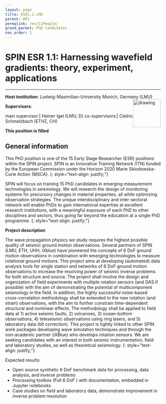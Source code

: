 ```yaml
---
layout: page
title: ESR1.1 LMU
parent: WP1
permalink: /esr11People/
grand_parent: PhD Candidates
nav_order: 1
---
```


# SPIN ESR 1.1: Harnessing wavefield gradients: theory, experiment, applications
----

__Host institution__: Ludwig-Maximilian-University Munich, Germany (LMU)  <img src="/assets/images/partners-logos/LMU_logo.svg" alt="drawing" width="90" style="float:right"/>

__Supervisors__: 
		  
main supervisor:| Heiner Igel (LMU, D)
co-supervisors:| C&eacute;dric Schmelzbach (ETHZ, CH)

__This position is filled__

## General information

This PhD position is one of the 15 Early Stage Researcher (ESR) positions within the SPIN project.  SPIN is an Innovative Training Network (ITN) funded by the European Commission under the Horizon 2020 Marie Sklodowska-Curie Action (MSCA). 
{: style="text-align: justify;"}

SPIN will focus on training 15 PhD candidates in emerging measurement technologies in seismology. We will research the design of monitoring systems for precursory changes in material properties, all while optimizing observation strategies. The unique interdisciplinary and inter-sectoral network will enable PhDs to gain international expertise at excellent research institutions, with a meaningful exposure of each PhD to other disciplines and sectors, thus going far beyond the education at a single PhD programme.
{: style="text-align: justify;"}

__Project description__

The wave propagation physics we study requires the highest possible quality of seismic ground motion observations. Several partners of SPIN (LMU, ETH, UHH, iXblue) have pioneered the concepts of 6 DoF ground motion observations in combination with emerging technologies to measure rotational ground motions. This project aims at developing (automated) data analysis tools for single station and networks of 6 DoF ground motion observations to increase the resolving power of seismic inverse problems for both structure and source. The project shall involve the design and organization of field experiments with multiple rotation sensors (and DAS if possible) with the aim of demonstrating the potential of multicomponent seismology in the field. In addition, the highly successful noise-based cross-correlation methodology shall be extended to the new rotation (and strain) observations, with the aim to further constrain time-dependent structural and nonlinear effects. The methodology shall be applied to field data at 1) active seismic faults, 2) volcanoes, 3) ocean-bottom observations, 4) teleseismic observations using ring lasers, and 5) laboratory data (tilt correction). This project is tightly linked to other SPIN work packages developing wave simulation techniques and through the non-academic partner (iXBlue) who develops rotation sensors. We are seeking candidates with an interest in both seismic instrumentation, field and laboratory studies, as well as theoretical seismology. 
{: style="text-align: justify;"}

Expected results:

- Open source synthetic 6 DoF benchmark data for processing, data analysis, and inverse problems 
- Processing toolbox (Full 6 DoF ) with documentation, embedded in Jupyter notebooks 
- Case studies on field and laboratory data, demonstrate improvement in inverse problem resolution 

